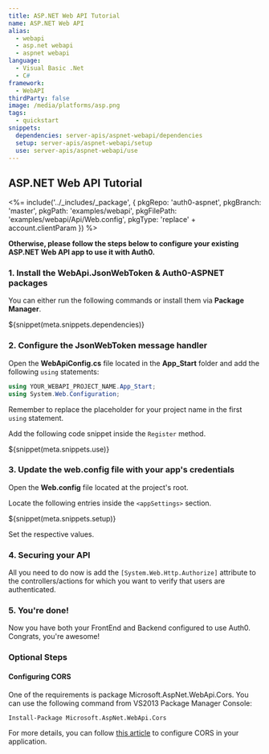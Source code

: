 ```yaml
---
title: ASP.NET Web API Tutorial
name: ASP.NET Web API
alias:
  - webapi
  - asp.net webapi
  - aspnet webapi
language:
  - Visual Basic .Net
  - C#
framework:
  - WebAPI
thirdParty: false
image: /media/platforms/asp.png
tags:
  - quickstart
snippets:
  dependencies: server-apis/aspnet-webapi/dependencies
  setup: server-apis/aspnet-webapi/setup
  use: server-apis/aspnet-webapi/use
---
```


## ASP.NET Web API Tutorial

<%= include('../_includes/_package', {
  pkgRepo: 'auth0-aspnet',
  pkgBranch: 'master',
  pkgPath: 'examples/webapi',
  pkgFilePath: 'examples/webapi/Api/Web.config',
  pkgType: 'replace' + account.clientParam
}) %>

**Otherwise, please follow the steps below to configure your existing ASP.NET Web API app to use it with Auth0.**

### 1. Install the WebApi.JsonWebToken &amp; Auth0-ASPNET packages

You can either run the following commands or install them via **Package Manager**.

${snippet(meta.snippets.dependencies)}

### 2. Configure the JsonWebToken message handler

Open the **WebApiConfig.cs** file located in the **App_Start** folder and add the following `using` statements:
```cs
using YOUR_WEBAPI_PROJECT_NAME.App_Start;
using System.Web.Configuration;
```
Remember to replace the placeholder for your project name in the first `using` statement.

Add the following code snippet inside the `Register` method.

${snippet(meta.snippets.use)}

### 3. Update the web.config file with your app's credentials
Open the **Web.config** file located at the project's root.

Locate the following entries inside the `<appSettings>` section.

${snippet(meta.snippets.setup)}

Set the respective values.

### 4. Securing your API
All you need to do now is add the `[System.Web.Http.Authorize]` attribute to the controllers/actions for which you want to verify that users are authenticated.

### 5. You're done!

Now you have both your FrontEnd and Backend configured to use Auth0. Congrats, you're awesome!


### Optional Steps
#### Configuring CORS

One of the requirements is package Microsoft.AspNet.WebApi.Cors. You can use the following command from VS2013 Package Manager Console:

`Install-Package Microsoft.AspNet.WebApi.Cors`

For more details, you can follow [this article](http://www.asp.net/web-api/overview/security/enabling-cross-origin-requests-in-web-api) to configure CORS in your application.

